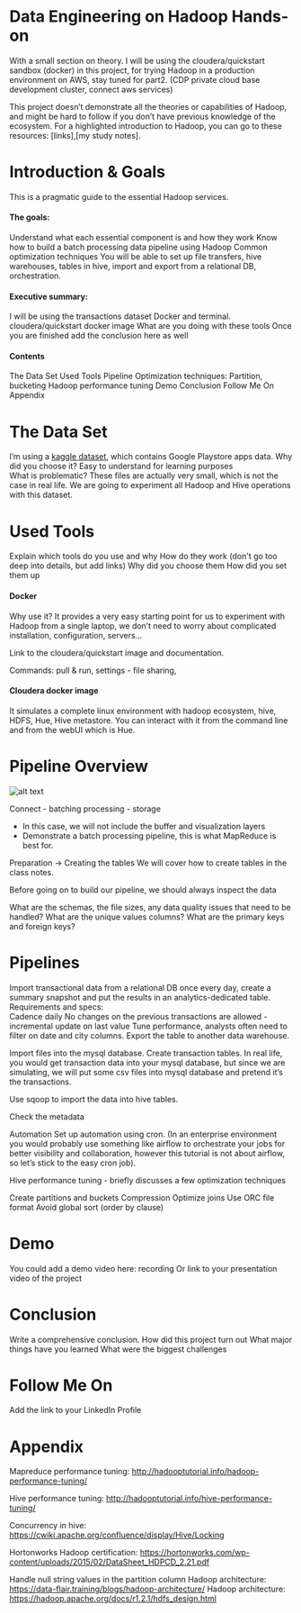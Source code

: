 # Data Engineering on Hadoop Hands-on 
With a small section on theory. I will be using the cloudera/quickstart sandbox (docker) in this project, for trying Hadoop in a production environment on AWS, stay tuned for part2. (CDP private cloud base development cluster, connect aws services)

This project doesn’t demonstrate all the theories or capabilities of Hadoop, and might be hard to follow if you don’t have previous knowledge of the ecosystem. For a highlighted introduction to Hadoop, you can go to these resources: [links],[my study notes].

# Introduction & Goals
This is a pragmatic guide to the essential Hadoop services. 
#### The goals:
Understand what each essential component is and how they work
Know how to build a batch processing data pipeline using Hadoop
Common optimization techniques
You will be able to set up file  transfers, hive warehouses, tables in hive, import and export from a relational DB, orchestration.     

#### Executive summary:
I will be using the transactions dataset 
Docker and terminal. cloudera/quickstart docker image
What are you doing with these tools
Once you are finished add the conclusion here as well

#### Contents
The Data Set
Used Tools
Pipeline 
Optimization techniques:
Partition, bucketing 
Hadoop performance tuning 
Demo
Conclusion
Follow Me On
Appendix

# The Data Set
I’m using a [kaggle dataset](https://www.kaggle.com/lava18/google-play-store-apps), which contains Google Playstore apps data. 
Why did you choose it? Easy to understand for learning purposes  
What is problematic? These files are actually very small, which is not the case in real life. 
We are going to experiment all Hadoop and Hive operations with this dataset. 

# Used Tools
Explain which tools do you use and why
How do they work (don't go too deep into details, but add links)
Why did you choose them
How did you set them up

#### Docker 
Why use it? It provides a very easy starting point for us to experiment with Hadoop from a single laptop, we don’t need to worry about complicated installation, configuration, servers…

Link to the cloudera/quickstart image and documentation. 

Commands: pull & run, settings - file sharing, 

#### Cloudera docker image
It simulates a complete linux environment with hadoop ecosystem, hive, HDFS, Hue, Hive metastore. You can interact with it from the command line and from the webUI which is Hue. 

# Pipeline Overview
![alt text](https://github.com/Saralytics/hadoop/blob/main/blob/overview.png?raw=true)

Connect - batching processing - storage 
* In this case, we will not include the buffer and visualization layers 
* Demonstrate a batch processing pipeline, this is what MapReduce is best for. 

Preparation -> Creating the tables 
We will cover how to create tables in the class notes. 

Before going on to build our pipeline, we should always inspect the data

What are the schemas, the file sizes, any data quality issues that need to be handled? 
What are the unique values columns? 
What are the primary keys and foreign keys? 

# Pipelines


Import transactional data from a relational DB once every day, create a summary snapshot and put the results in an analytics-dedicated table.
Requirements and specs:   
Cadence daily
No changes on the previous transactions are allowed - incremental update on last value 
Tune performance, analysts often need to filter on date and city columns. 
Export the table to another data warehouse. 

Import files into the mysql database. Create transaction tables. In real life, you would get transaction data into your mysql database, but since we are simulating, we will put some csv files into mysql database and pretend it’s the transactions.

Use sqoop to import the data into hive tables. 



Check the metadata

Automation 
Set up automation using cron. (In an enterprise environment you would probably use something like airflow to orchestrate your jobs for better visibility and collaboration, however this tutorial is not about airflow, so let’s stick to the easy cron job). 

Hive performance tuning - briefly discusses a few optimization techniques

Create partitions and buckets 
Compression 
Optimize joins 
Use ORC file format 
Avoid global sort (order by clause) 


# Demo
You could add a demo video here: recording 
Or link to your presentation video of the project

# Conclusion
Write a comprehensive conclusion.
How did this project turn out
What major things have you learned
What were the biggest challenges

# Follow Me On
Add the link to your LinkedIn Profile

# Appendix
Mapreduce performance tuning: http://hadooptutorial.info/hadoop-performance-tuning/

Hive performance tuning: http://hadooptutorial.info/hive-performance-tuning/

Concurrency in hive: https://cwiki.apache.org/confluence/display/Hive/Locking

Hortonworks Hadoop certification: https://hortonworks.com/wp-content/uploads/2015/02/DataSheet_HDPCD_2.21.pdf

Handle null string values in the partition column 
Hadoop architecture: https://data-flair.training/blogs/hadoop-architecture/
Hadoop architecture: https://hadoop.apache.org/docs/r1.2.1/hdfs_design.html





